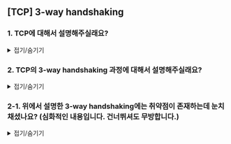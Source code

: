 ## [TCP] 3-way handshaking

### 1. TCP에 대해서 설명해주실래요?

<details>
<summary>접기/숨기기</summary>
<div markdown="1">

TCP는 데이터 전송/수신의 신뢰성을 보장하기 위한 전송계층의 연결지향형 프로토콜입니다.

TCP는 데이터의 신뢰성을 보장하기 위해서 대표적으로 아래의 4가지를 수행합니다.

* Segment마다 sequence number를 부여하여 데이터의 순서성을 보장합니다.
* Congestion Control을 이용해서 Network의 혼잡도를 고려하여 Sender의 Congestion window size를 조절함으로써 송신 속도를 제어합니다.
* Flow Control을 이용해서 Receiver측의 receive buffer 사이즈를 고려하여 Sender측의 송신 속도를 제어합니다.
* Segment의 Checksum field를 검증하여 해당 Segment에 비트에러가 없는지 검증합니다.

</div>
</details>

### 2. TCP의 3-way handshaking 과정에 대해서 설명해주실래요?

<details>
<summary>접기/숨기기</summary>
<div markdown="1">

![](./img/3-way-handshaking.png)

1. Client 측에서는 Server 측에 **SYN field**가 1로 채워진 segment를 전송합니다.
2. Server는 client 측으로부터 SYN Segment를 수신받으면 SYN+ACK segment를 client측에 송신합니다. 
그리고 state를 SYN_RECEIVED로 전환하고 Server 내부의 SYN Backlog Queue에 client측이 송신한 syn 정보를 저장해둡니다. 그리고 일정 시간동안 해당 syn이 해소되지 않으면 SYN+ACK을 재전송합니다.
특정 횟수동안 queue 내부의 SYN이 해소되지 않으면 해당 SYN을 expire시킵니다.
3. Client가 SYN+ACK을 수신하면 Server에 ACK을 전송합니다. 이 때 Server는 ACK에 대응하는 SYN을 SYN Backlog Queue를 탐색하여 expire시킵니다.

* 3-way handshaking 과정에서 Client, Server는 각각의 Sequence Number를 동시에 주고받습니다. 데이터의 시작점을 정확하게 알려야하니까요.
* Client는 마지막 ACK Segment에 Packet을 채워서 보낼 수 있습니다. 이를 piggy-bagging이라고 부릅니다.

</div>
</details>

### 2-1. 위에서 설명한 3-way handshaking에는 취약점이 존재하는데 눈치채셨나요? (심화적인 내용입니다. 건너뛰셔도 무방합니다.) 

<details>
<summary>접기/숨기기</summary>
<div markdown="1">

위의 전통적인 TCP 3-way handshaking 과정에서는 2가지의 문제점을 발견할 수 있습니다.

* DOS, DDOS **(Distributed DOS Attack)** 공격에 취약점을 가잡니다. (특히, SYN Flood Attack에 취약점을 가집니다.)
* 대용량 아키텍처를 운영하는 경우, 하나의 Cluster가 fallover 상태에 빠졌다가 recovery 될 때 fallback 과정에서 의도치않은 SYN Flood 현상을 받을 수 있습니다.

특히나 두번째 취약점 사례의 경우 대용량  아키텍처를 운영하는 가운데서 Kafka Cluster의 리커버리 과정에서 겪을수도 있는 문제입니다. **(실제로도 NHN측에서 이 현상으로 인해 고생을 했던적이 있다고 하기도하구요.)**

첫번째 사례의 경우 악의적인 사용자가 자신의 IP를 스푸핑해서 Server측에 SYN Segment만 전송하게 될 시, 서버측에서는 SYN Backlog Queue에 해당 SYN을 계속해서 적재하게됩니다. 
그 과정에서 Server측에서는 **SYN Backlog Queue 오버플로우** 현상을 발생시키게 되고, 이는 서비스 장애로 직결합니다.

해결 방식은 두가지입니다.

1. 운영중인 서버 가상머신에서 SYN Cookie 설정을 1로 설정합니다. 그렇게되면 SYN Backlog Queue가 비활성화되고, 대신에 SYN+ACK에서 SYN Cookie를 실어서 전송하게됩니다. 그리고 이를 수신한 Client는 ACK에 SYN Cookie를 같이 실어서 전송해야합니다.
2. 1번 방식에 더하여, Client와 Server의 가운데에 DDOS 방어장비를 설치합니다. 해당 장비는 신뢰가능한 SYN을 필터하여 SYN Proxy를 Server측에 전송합니다.

그러나 2번의 방식도 완벽하지는 않습니다. 아직도 DDOS 공격의 50%는 SYN Flood Attack이 주류를 이루니까요. 결국 Server는 SYN Proxy를 받더라도 SYN+ACK을 전송해야한다는 사실은 변함이 없고, DDOS 물량이 DDOS 방어장비의 수준을 넘어버리면 결국 서비스가 뻗을수밖에 없습니다.

그러나 1번의 방식만으로는 대용량 아키텍처에서 SYN Backlog Queue 오버플로우 현상에서는 자유로워질수는 있을걸로 기대합니다. SYN+ACK, ACK에 SYN Cookie를 실어야한다는 점에서 오버헤드가 발생할수는 있으나, 연결 단계에서 지연을 겪는게 낫지, Cluster의 장애가 다시 발생하는것보다는 낫다고 판단됩니다.

</div>
</details>